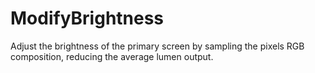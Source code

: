 # ModifyBrightness
Adjust the brightness of the primary screen by sampling the pixels RGB composition, reducing the average lumen output.
